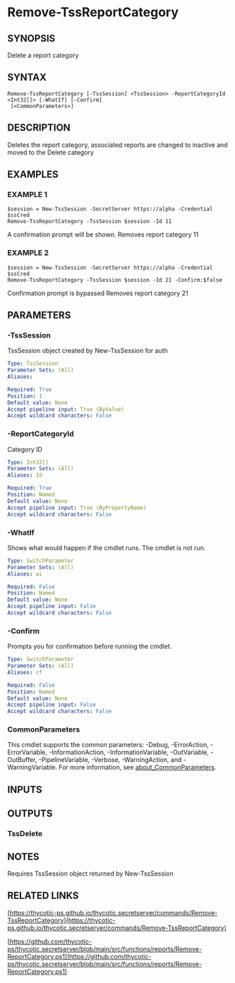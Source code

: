 # Remove-TssReportCategory

## SYNOPSIS
Delete a report category

## SYNTAX

```
Remove-TssReportCategory [-TssSession] <TssSession> -ReportCategoryId <Int32[]> [-WhatIf] [-Confirm]
 [<CommonParameters>]
```

## DESCRIPTION
Deletes the report category, associated reports are changed to inactive and moved to the Delete category

## EXAMPLES

### EXAMPLE 1
```
$session = New-TssSession -SecretServer https://alpha -Credential $ssCred
Remove-TssReportCategory -TssSession $session -Id 11
```

A confirmation prompt will be shown.
Removes report category 11

### EXAMPLE 2
```
$session = New-TssSession -SecretServer https://alpha -Credential $ssCred
Remove-TssReportCategory -TssSession $session -Id 21 -Confirm:$false
```

Confirmation prompt is bypassed
Removes report category 21

## PARAMETERS

### -TssSession
TssSession object created by New-TssSession for auth

```yaml
Type: TssSession
Parameter Sets: (All)
Aliases:

Required: True
Position: 1
Default value: None
Accept pipeline input: True (ByValue)
Accept wildcard characters: False
```

### -ReportCategoryId
Category ID

```yaml
Type: Int32[]
Parameter Sets: (All)
Aliases: Id

Required: True
Position: Named
Default value: None
Accept pipeline input: True (ByPropertyName)
Accept wildcard characters: False
```

### -WhatIf
Shows what would happen if the cmdlet runs.
The cmdlet is not run.

```yaml
Type: SwitchParameter
Parameter Sets: (All)
Aliases: wi

Required: False
Position: Named
Default value: None
Accept pipeline input: False
Accept wildcard characters: False
```

### -Confirm
Prompts you for confirmation before running the cmdlet.

```yaml
Type: SwitchParameter
Parameter Sets: (All)
Aliases: cf

Required: False
Position: Named
Default value: None
Accept pipeline input: False
Accept wildcard characters: False
```

### CommonParameters
This cmdlet supports the common parameters: -Debug, -ErrorAction, -ErrorVariable, -InformationAction, -InformationVariable, -OutVariable, -OutBuffer, -PipelineVariable, -Verbose, -WarningAction, and -WarningVariable. For more information, see [about_CommonParameters](http://go.microsoft.com/fwlink/?LinkID=113216).

## INPUTS

## OUTPUTS

### TssDelete
## NOTES
Requires TssSession object returned by New-TssSession

## RELATED LINKS

[https://thycotic-ps.github.io/thycotic.secretserver/commands/Remove-TssReportCategory](https://thycotic-ps.github.io/thycotic.secretserver/commands/Remove-TssReportCategory)

[https://github.com/thycotic-ps/thycotic.secretserver/blob/main/src/functions/reports/Remove-ReportCategory.ps1](https://github.com/thycotic-ps/thycotic.secretserver/blob/main/src/functions/reports/Remove-ReportCategory.ps1)


